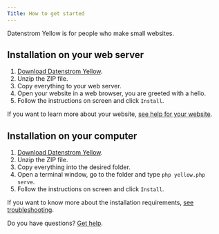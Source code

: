 ```yaml
---
Title: How to get started
---
```

Datenstrom Yellow is for people who make small websites.

## Installation on your web server

1. [Download Datenstrom Yellow](https://github.com/datenstrom/yellow/archive/refs/heads/main.zip).
2. Unzip the ZIP file.
3. Copy everything to your web server.
4. Open your website in a web browser, you are greeted with a hello.
5. Follow the instructions on screen and click `Install`.

If you want to learn more about your website, [see help for your website](.).

## Installation on your computer

1. [Download Datenstrom Yellow](https://github.com/datenstrom/yellow/archive/refs/heads/main.zip).
2. Unzip the ZIP file.
3. Copy everything into the desired folder.
4. Open a terminal window, go to the folder and type `php yellow.php serve`.
5. Follow the instructions on screen and click `Install`.

If you want to know more about the installation requirements, [see troubleshooting](troubleshooting).

Do you have questions? [Get help](.).
